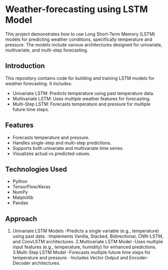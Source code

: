 # Weather-forecasting using LSTM Model
This project demonstrates how to use Long Short-Term Memory (LSTM) models for predicting weather conditions, specifically temperature and pressure. The models include various architectures designed for univariate, multivariate, and multi-step forecasting.


## Introduction
This repository contains code for building and training LSTM models for weather forecasting. 
It includes:
- Univariate LSTM: Predicts temperature using past temperature data.
- Multivariate LSTM: Uses multiple weather features for forecasting.
- Multi-Step LSTM: Forecasts temperature and pressure for multiple future time steps.

## Features
- Forecasts temperature and pressure.
- Handles single-step and multi-step predictions.
- Supports both univariate and multivariate time series.
- Visualizes actual vs predicted values.

## Technologies Used
- Python
- TensorFlow/Keras
- NumPy
- Matplotlib
- Pandas

## Approach
1. Univariate LSTM Models
-Predicts a single variable (e.g., temperature) using past data.
-Implements Vanilla, Stacked, Bidirectional, CNN-LSTM, and ConvLSTM architectures.
2.Multivariate LSTM Model
-Uses multiple input features (e.g., temperature, humidity) for enhanced predictions.
3.Multi-Step LSTM Model
-Forecasts multiple future time steps for temperature and pressure.
-Includes Vector Output and Encoder-Decoder architectures.
  




